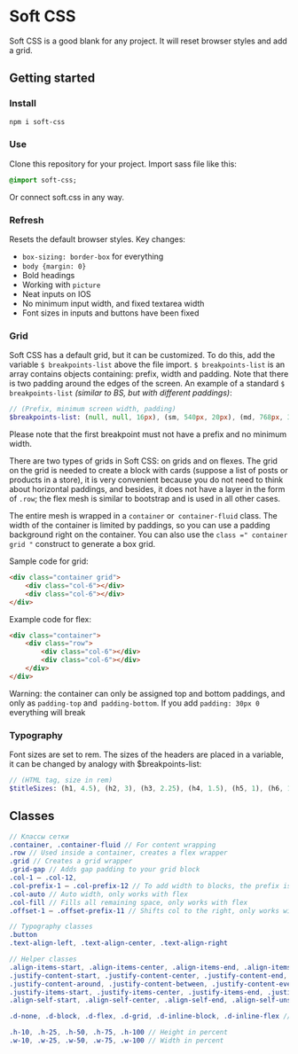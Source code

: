 # Soft CSS
Soft CSS is a good blank for any project. It will reset browser styles and add a grid.

## Getting started

### Install

```bash
npm i soft-css
```

### Use
Clone this repository for your project. Import sass file like this:
```sass
@import soft-css;
```
Or connect soft.css in any way.

### Refresh
Resets the default browser styles. Key changes:
- `box-sizing: border-box` for everything
- `body {margin: 0}`
- Bold headings
- Working with `picture`
- Neat inputs on IOS
- No minimum input width, and fixed textarea width
- Font sizes in inputs and buttons have been fixed

### Grid
Soft CSS has a default grid, but it can be customized. To do this, add the variable `$ breakpoints-list` above the file import. `$ breakpoints-list` is an array contains objects containing: prefix, width and padding. Note that there is two padding around the edges of the screen. An example of a standard `$ breakpoints-list` _(similar to BS, but with different paddings)_:
```sass
// (Prefix, minimum screen width, padding)
$breakpoints-list: (null, null, 16px), (sm, 540px, 20px), (md, 768px, 30px), (lg, 992px, 30px), (xl, 1200px, 40px)
```
Please note that the first breakpoint must not have a prefix and no minimum width.

There are two types of grids in Soft CSS: on grids and on flexes. The grid on the grid is needed to create a block with cards (suppose a list of posts or products in a store), it is very convenient because you do not need to think about horizontal paddings, and besides, it does not have a layer in the form of `.row`; the flex mesh is similar to bootstrap and is used in all other cases.

The entire mesh is wrapped in a `container` or` container-fluid` class. The width of the container is limited by paddings, so you can use a padding background right on the container. You can also use the `class =" container grid "` construct to generate a box grid.

Sample code for grid:
```html
<div class="container grid">
    <div class="col-6"></div>
    <div class="col-6"></div>
</div>
```

Example code for flex:
```html
<div class="container">
    <div class="row">
        <div class="col-6"></div>
        <div class="col-6"></div>
    </div>
</div>
```

Warning: the container can only be assigned top and bottom paddings, and only as `padding-top` and` padding-bottom`. If you add `padding: 30px 0` everything will break

### Typography
Font sizes are set to rem. The sizes of the headers are placed in a variable, it can be changed by analogy with $breakpoints-list:
```sass
// (HTML tag, size in rem)
$titleSizes: (h1, 4.5), (h2, 3), (h3, 2.25), (h4, 1.5), (h5, 1), (h6, 1)
```

## Classes

```sass
// Классы сетки
.container, .container-fluid // For content wrapping
.row // Used inside a container, creates a flex wrapper
.grid // Creates a grid wrapper
.grid-gap // Adds gap padding to your grid block
.col-1 — .col-12,
.col-prefix-1 — .col-prefix-12 // To add width to blocks, the prefix is ​​taken from $ breakpoints-list
.col-auto // Auto width, only works with flex
.col-fill // Fills all remaining space, only works with flex
.offset-1 — .offset-prefix-11 // Shifts col to the right, only works with flex

// Typography classes
.button
.text-align-left, .text-align-center, .text-align-right

// Helper classes
.align-items-start, .align-items-center, .align-items-end, .align-items-unset
.justify-content-start, .justify-content-center, .justify-content-end, .justify-content-unset,
.justify-content-around, .justify-content-between, .justify-content-evenly
.justify-items-start, .justify-items-center, .justify-items-end, .justify-items-unset
.align-self-start, .align-self-center, .align-self-end, .align-self-unset // Content position

.d-none, .d-block, .d-flex, .d-grid, .d-inline-block, .d-inline-flex // Display mode

.h-10, .h-25, .h-50, .h-75, .h-100 // Height in percent
.w-10, .w-25, .w-50, .w-75, .w-100 // Width in percent
```

